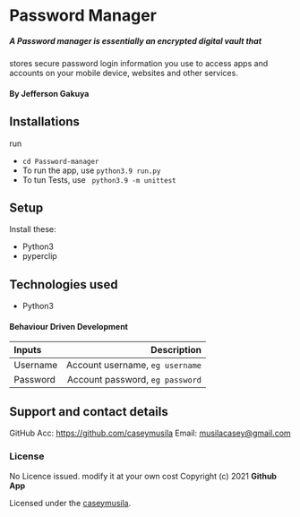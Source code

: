 # Password Manager

##### A Password manager is essentially an encrypted digital vault that

stores secure password login information you use to access apps
and accounts on your mobile device, websites and other services.

#### By **Jefferson Gakuya**

## Installations

run

- `cd Password-manager`
- To run the app, use `python3.9 run.py`
- To tun Tests, use ` python3.9 -m unittest`

## Setup

Install these:

- Python3
- pyperclip

## Technologies used

- Python3

#### Behaviour Driven Development

| Inputs   |                     Description |
| :------- | ------------------------------: |
| Username | Account username, `eg username` |
| Password | Account password, `eg password` |

## Support and contact details

 GitHub Acc: https://github.com/caseymusila
 Email: musilacasey@gmail.com

### License

No Licence issued. modify it at your own cost
Copyright (c) 2021 **Github App**

Licensed under the [caseymusila](LICENSE).
